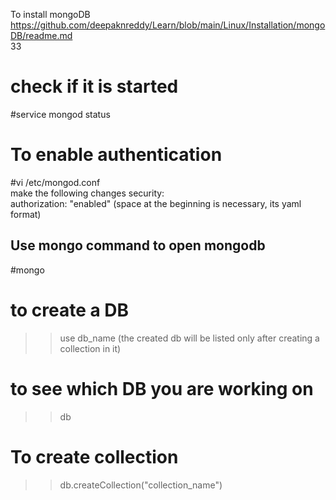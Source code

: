 To install mongoDB https://github.com/deepaknreddy/Learn/blob/main/Linux/Installation/mongoDB/readme.md  
33
# check if it is started
#service mongod status 

# To enable authentication
#vi /etc/mongod.conf  
make the following changes 
security:  
 authorization: "enabled"                (space at the beginning is necessary, its yaml format) 
 
 ## Use mongo command to open mongodb
 #mongo
 
 # to create a DB
 >>use db_name       (the created db will be listed only after creating a collection in it)
 
 # to see which DB you are working on
 >>db
 
 # To create collection
 >>db.createCollection("collection_name")
